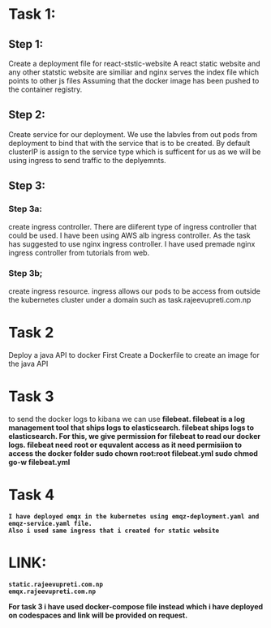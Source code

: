 # Task 1:

## Step 1:
Create a deployment file for react-ststic-website
A react static website and any other statstic website are similiar and nginx serves the index file which points to other js files
Assuming that the docker image has been pushed to the container registry.


## Step 2:

Create service for our deployment. We use the labvles from out pods from deployment to bind that with the service that is to be created.
By default clusterIP is assign to the service type which is sufficent for us as we will be using ingress to send traffic to the deplyemnts.



## Step 3:
### Step 3a:
create ingress controller. There are diiferent type of ingress controller that could be used. I have been using AWS alb ingress controller.
As the task has suggested to use nginx ingress controller. I have used premade nginx ingress controller from tutorials from web.

### Step 3b;
create ingress resource.
ingress allows our pods to be access from outside the kubernetes cluster under a domain such as task.rajeevupreti.com.np


# Task 2
Deploy a java API to docker
First Create a Dockerfile to create an image for the java API 


# Task 3
to send the docker logs to kibana we can use <b>filebeat<b>.
filebeat is a log management tool that ships logs to elasticsearch.
filebeat ships logs to elasticsearch. For this, we give permission for filebeat to read our docker logs.
filebeat need root or equvalent access as it need permisiion to access the docker folder
    sudo chown root:root filebeat.yml
    sudo chmod go-w filebeat.yml

# Task 4
    I have deployed emqx in the kubernetes using emqz-deployment.yaml and emqz-service.yaml file.
    Also i used same ingress that i created for static website


# LINK:
    static.rajeevupreti.com.np
    emqx.rajeevupreti.com.np


For task 3 i have used docker-compose file instead which i have deployed on codespaces and link will be provided on request.







